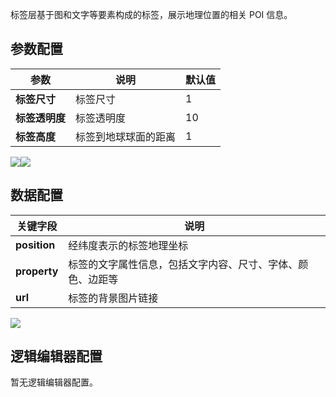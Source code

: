 
标签层基于图和文字等要素构成的标签，展示地理位置的相关 POI 信息。

## 参数配置
| 参数 | 说明 | 默认值 |
| --- | --- | --- |
| **标签尺寸** | 标签尺寸 |1 |
| **标签透明度** | 标签透明度 | 10 |
| **标签高度** | 标签到地球球面的距离 | 1 |

![](https://qcloudimg.tencent-cloud.cn/raw/124bc3057ec1aa53d32969013074a8c3.png)![](https://qcloudimg.tencent-cloud.cn/raw/5accfe290628b3b7e240eafa5576f997.png)

## 数据配置
| 关键字段 | 说明 |
| --- | --- |
| **position** | 经纬度表示的标签地理坐标 |
| **property** | 标签的文字属性信息，包括文字内容、尺寸、字体、颜色、边距等 |
| **url** | 标签的背景图片链接 |

![](https://qcloudimg.tencent-cloud.cn/raw/a1c1331a74e97e0761cd115af97d5b71.png)

## 逻辑编辑器配置
暂无逻辑编辑器配置。

